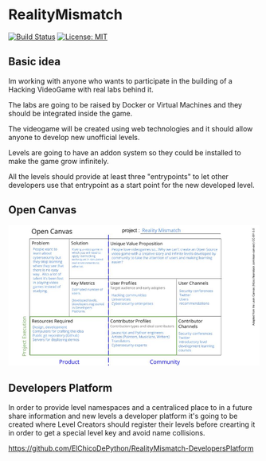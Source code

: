 # RealityMismatch

[![Build Status](https://travis-ci.com/ElChicoDePython/RealityMismatch.svg?branch=master)](https://travis-ci.com/ElChicoDePython/RealityMismatch)
[![License: MIT](https://img.shields.io/badge/License-MIT-yellow.svg)](https://opensource.org/licenses/MIT)

## Basic idea

Im working with anyone who wants to participate in the building of a Hacking VideoGame with real labs behind it.

The labs are going to be raised by Docker or Virtual Machines and they should be integrated inside the game.

The videogame will be created using web technologies and it should allow anyone to develop new unofficial levels.

Levels are going to have an addon system so they could be installed to make the game grow infinitely.

All the levels should provide at least three "entrypoints" to let other developers use that entrypoint as a start point for the new developed level.

## Open Canvas

![Open Canvas](https://raw.githubusercontent.com/ElChicoDePython/RealityMismatch/master/docs/source/_static/Canvas.jpg)

## Developers Platform

In order to provide level namespaces and a centraliced place to in a future share information and new levels a developer platform it's going to be created where Level Creators should register their levels before crearting it in order to get a special level key and avoid name collisions.

https://github.com/ElChicoDePython/RealityMismatch-DevelopersPlatform
